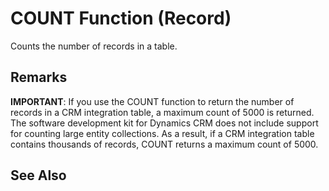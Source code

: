 <properties
                pageTitle="COUNT Function (Record) | Dynamics NAV"
                description="Describes the COUNT function that returns the number of records in a table."
                services=""
                documentationCenter=""
                authors="edupont04"/>
<tags
    ms.prod="dynamics-nav-2017"
    ms.topic="article"
    ms.devlang="na"
    ms.tgt_pltfrm="na"
    ms.workload="na"
    ms.date="07/13/2016"
    ms.author="edupont04" />

<!-- This article can be deleted because the changes to the original topic have been included. -->
# COUNT Function (Record)
Counts the number of records in a table.
<!-- This topic represents changes to the topic for COUNT that is pending migration from CAPS -->
## Remarks
<!-- Change 1: SE bug 171777 for the CRM SDK returning a maximum of 5000 records -->

**IMPORTANT**:  If you use the COUNT function to return the number of records in a CRM integration table, a maximum count of 5000 is returned. The software development kit for Dynamics CRM does not include support for counting large entity collections. As a result, if a CRM integration table contains thousands of records, COUNT returns a maximum count of 5000.  

## See Also  
